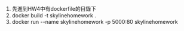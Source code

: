 ﻿1. 先進到HW4中有dockerfile的目錄下
2. docker build -t skylinehomework .
3. docker run --name skylinehomework -p 5000:80 skylinehomework